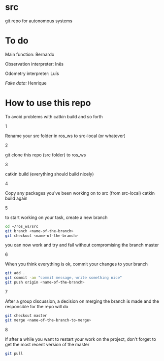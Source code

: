 # src
git repo for autonomous systems

To do
===

Main function: Bernardo

Observation interpreter: Inês

Odometry interpreter: Luís

*Fake data:* Henrique

How to use this repo
===

To avoid problems with catkin build and so forth

1

Rename your src folder in ros_ws to src-local (or whatever)

2

git clone this repo (src folder) to ros_ws

3

catkin build (everything should build nicely)

4

Copy any packages you've been working on to src (from src-local)
catkin build again

5

to start working on your task, create a new branch

```bash
cd ~/ros_ws/src
git branch <name-of-the-branch>
git checkout <name-of-the-branch>
```

you can now work and try and fail without compromising the branch master

6

When you think everything is ok, commit your changes to your branch
```bash
git add .
git commit -am "commit message, write something nice"
git push origin <name-of-the-branch>
```

7

After a group discussion, a decision on merging the branch is made and the
responsible for the repo will do
```bash
git checkout master
git merge <name-of-the-branch-to-merge>
```

8

If after a while you want to restart your work on the project, don't forget to get the most recent version of the master
```bash
git pull
```



